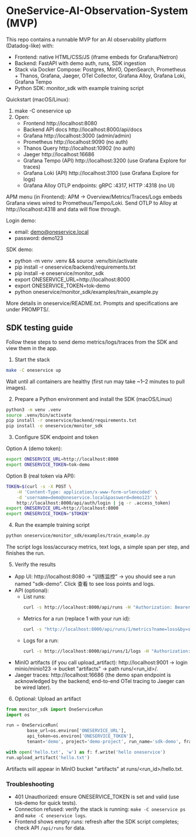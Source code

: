 # OneService-AI-Observation-System (MVP)

This repo contains a runnable MVP for an AI observability platform (Datadog-like) with:
- Frontend: native HTML/CSS/JS (iframe embeds for Grafana/Netron)
- Backend: FastAPI with demo auth, runs, SDK ingestion
- Stack via Docker Compose: Postgres, MinIO, OpenSearch, Prometheus + Thanos, Grafana, Jaeger, OTel Collector, Grafana Alloy, Grafana Loki, Grafana Tempo
- Python SDK: monitor_sdk with example training script

Quickstart (macOS/Linux):
1) make -C oneservice up
2) Open:
	- Frontend http://localhost:8080
	- Backend API docs http://localhost:8000/api/docs
	- Grafana http://localhost:3000 (admin/admin)
	- Prometheus http://localhost:9090 (no auth)
	- Thanos Query http://localhost:10902 (no auth)
	- Jaeger http://localhost:16686
	- Grafana Tempo (API) http://localhost:3200 (use Grafana Explore for traces)
	- Grafana Loki (API) http://localhost:3100 (use Grafana Explore for logs)
	- Grafana Alloy OTLP endpoints: gRPC :4317, HTTP :4318 (no UI)

APM menu (in Frontend): APM → Overview/Metrics/Traces/Logs embeds Grafana views wired to Prometheus/Tempo/Loki. Send OTLP to Alloy at http://localhost:4318 and data will flow through.

Login demo:
- email: demo@oneservice.local
- password: demo123

SDK demo:
- python -m venv .venv && source .venv/bin/activate
- pip install -r oneservice/backend/requirements.txt
- pip install -e oneservice/monitor_sdk
- export ONESERVICE_URL=http://localhost:8000
- export ONESERVICE_TOKEN=tok-demo
- python oneservice/monitor_sdk/examples/train_example.py

More details in oneservice/README.txt. Prompts and specifications are under PROMPTS/.

## SDK testing guide

Follow these steps to send demo metrics/logs/traces from the SDK and view them in the app.

1) Start the stack

```bash
make -C oneservice up
```

Wait until all containers are healthy (first run may take ~1–2 minutes to pull images).

2) Prepare a Python environment and install the SDK (macOS/Linux)

```bash
python3 -m venv .venv
source .venv/bin/activate
pip install -r oneservice/backend/requirements.txt
pip install -e oneservice/monitor_sdk
```

3) Configure SDK endpoint and token

Option A (demo token):

```bash
export ONESERVICE_URL=http://localhost:8000
export ONESERVICE_TOKEN=tok-demo
```

Option B (real token via API):

```bash
TOKEN=$(curl -s -X POST \
	-H 'Content-Type: application/x-www-form-urlencoded' \
	-d 'username=demo@oneservice.local&password=demo123' \
	http://localhost:8000/api/auth/login | jq -r .access_token)
export ONESERVICE_URL=http://localhost:8000
export ONESERVICE_TOKEN="$TOKEN"
```

4) Run the example training script

```bash
python oneservice/monitor_sdk/examples/train_example.py
```

The script logs loss/accuracy metrics, text logs, a simple span per step, and finishes the run.

5) Verify the results

- App UI: http://localhost:8080 → “训练监控” → you should see a run named "sdk-demo". Click 查看 to see loss points and logs.
- API (optional):
	- List runs:
		```bash
		curl -s http://localhost:8000/api/runs -H "Authorization: Bearer $ONESERVICE_TOKEN" | jq
		```
	- Metrics for a run (replace 1 with your run id):
		```bash
		curl -s "http://localhost:8000/api/runs/1/metrics?name=loss&by=step" -H "Authorization: Bearer $ONESERVICE_TOKEN" | jq
		```
	- Logs for a run:
		```bash
		curl -s http://localhost:8000/api/runs/1/logs -H "Authorization: Bearer $ONESERVICE_TOKEN" | jq
		```
- MinIO artifacts (if you call upload_artifact): http://localhost:9001 → login minio/minio123 → bucket "artifacts" → path runs/<run_id>/.
- Jaeger traces: http://localhost:16686 (the demo span endpoint is acknowledged by the backend; end-to-end OTel tracing to Jaeger can be wired later).

6) Optional: Upload an artifact

```python
from monitor_sdk import OneServiceRun
import os

run = OneServiceRun(
		base_url=os.environ['ONESERVICE_URL'],
		api_token=os.environ['ONESERVICE_TOKEN'],
		tenant='demo', project='demo-project', run_name='sdk-demo', framework='pytorch')

with open('hello.txt', 'w') as f: f.write('hello oneservice')
run.upload_artifact('hello.txt')
```

Artifacts will appear in MinIO bucket "artifacts" at runs/<run_id>/hello.txt.

### Troubleshooting

- 401 Unauthorized: ensure ONESERVICE_TOKEN is set and valid (use tok-demo for quick tests).
- Connection refused: verify the stack is running: `make -C oneservice ps` and `make -C oneservice logs`.
- Frontend shows empty runs: refresh after the SDK script completes; check API `/api/runs` for data.